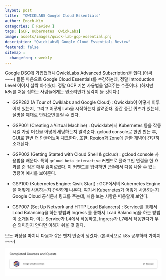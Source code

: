 ```yaml
---
layout: post
title:  "QWICKLABS Google Cloud Essentials"
author: Enoch-Kim
categories: [ Review ]
tags: [GCP, Kubernetes, QwickLabs]
image: assets/images/qwick-lab-gcp-essential.png
description: "QwickLabs의 Google Cloud Essentials Review"
featured: false
sitemap :
  changefreq : weekly
---
```


Google DSC에 가입했더니 QwickLabs Advanced Subscription을 줬다.(아싸~~~)
들뜬 마음으로 Google Cloud Essentials를 수강하는데, 정말 Introduction Level 이어서 살짝 아쉬웠다. 정말 GCP 기본 사용법을 알려주는 수준이다.
(하지만 k8s를 처음 접하는 사람들에게는 뭔소리인가 생각이 들 것이다.)

- GSP282 (A Tour of Qwiklabs and Google Cloud) : Qwicklab이 어떻게 이루어져 있는지, 그리고 어떻게 Lab을 시작하는지 알려준다. 중간 중간 퀴즈가 있는데, 설명을 제대로 안읽으면 틀릴 수 있다.

- GSP001 (Creating a Virtual Machine) : Qwicklab에서 Kubernetes 등을 작동시킬 가상 머신을 어떻게 세팅하는지 알려준다. gcloud console로 한번 만든 후, GUI로 한번 더 만들어보며 체크한다. 또한, Region과 Zone에 관한 개념이 간단히 소개된다.

- GSP002 (Getting Started with Cloud Shell & gcloud) : gcloud console 사용법을 배운다. 특히 `gcloud beta interactive` 커맨드로 플러그인 연결을 한 효과를 준 점은 매우 흥미로웠다. 이 커맨드를 입력하면 콘솔에서 다음 나올 수 있는 명령어 예시를 보여준다.

- GSP100 (Kubernetes Engine: Qwik Start) : GCP에서의 Kubernetes Engine을 어떻게 사용하는지 간략하게 나온다. 여기서 Kubernetes가 어떻게 사용되는지 Google Cloud 공식문서 링크를 주는데, 처음 보는 사람은 띠용할게 보인다.

- GSP007 (Set Up Network and HTTP Load Balancers) : Service를 통해서 Load Balancing을 하는 방법과 Ingress 를 통해서 Load Balancing을 하는 방법이 소개된다. 이는 Service가 L4에서 작동하고, Ingress가 L7에서 작동한다가 무슨 의미인지 안다면 이해가 쉬울 것 같다.

모든 과정을 마치니 다음과 같은 뱃지 인증이 생겼다. (본격적으로 k8s 공부하러 가야지~~~)

![Capture](../assets/images/qwick-lab-gcp-essential-result.png)

